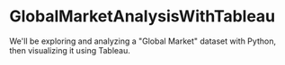 # GlobalMarketAnalysisWithTableau
We'll be exploring and analyzing a "Global Market" dataset with Python, then visualizing it using Tableau.




